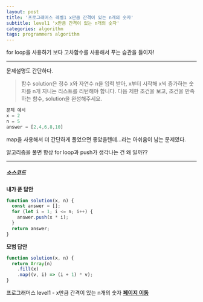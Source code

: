 ```yaml
---
layout: post
title: '프로그래머스 레벨1 x만큼 간격이 있는 n개의 숫자'
subtitle: level1 'x만큼 간격이 있는 n개의 숫자'
categories: algorithm
tags: programmers algorithm
---
```


for loop을 사용하기 보다 고차함수를 사용해서 푸는 습관을 들이자!

---

문제설명도 간단하다.

> 함수 solution은 정수 x와 자연수 n을 입력 받아, x부터 시작해 x씩 증가하는 숫자를 n개 지니는 리스트를 리턴해야 합니다. 다음 제한 조건을 보고, 조건을 만족하는 함수, solution을 완성해주세요.

```js
문제 예시
x = 2
n = 5
answer = [2,4,6,8,10]
```

map을 사용해서 더 간단하게 풀었으면 좋았을텐데...라는 아쉬움이 남는 문제였다.

알고리즘을 풀면 항상 for loop과 push가 생각나는 건 왜 일까??

---

##### 소스코드

**내가 푼 답안**

```js
function solution(x, n) {
  const answer = [];
  for (let i = 1; i <= n; i++) {
    answer.push(x * i);
  }
  return answer;
}
```

**모범 답안**

```js
function solution(x, n) {
  return Array(n)
    .fill(x)
    .map((v, i) => (i + 1) * v);
}
```

프로그래머스 level1 - x만큼 간격이 있는 n개의 숫자
**[페이지 이동](https://programmers.co.kr/learn/courses/30/lessons/12954)**
